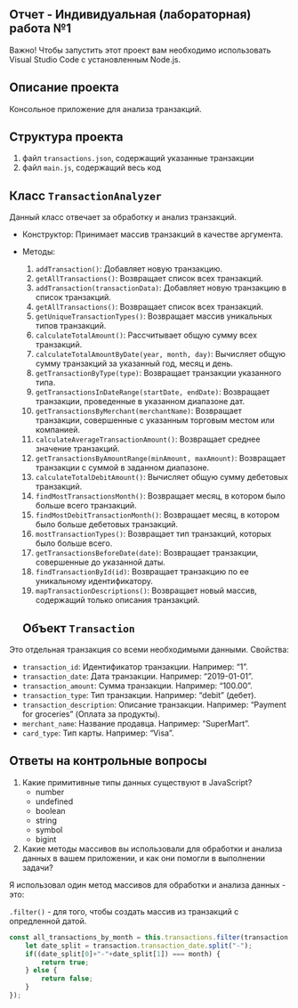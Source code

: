 ## Отчет - Индивидуальная (лабораторная) работа №1

Важно! Чтобы запустить этот проект вам необходимо использовать Visual Studio Code с установленным Node.js.

##  Описание проекта
Консольное приложение для анализа транзакций.

## Структура проекта
1. файл `transactions.json`, содержащий указанные транзакции
2. файл `main.js`, содержащий весь код

## Класс `TransactionAnalyzer`
Данный класс отвечает за обработку и анализ транзакций.
- Конструктор: Принимает массив транзакций в качестве аргумента.
- Методы:
  1. `addTransaction()`: Добавляет новую транзакцию.
  2. `getAllTransactions()`: Возвращает список всех транзакций.
  3. `addTransaction(transactionData)`: Добавляет новую транзакцию в список транзакций.
  4. `getAllTransactions()`: Возвращает список всех транзакций.
  5. `getUniqueTransactionTypes()`: Возвращает массив уникальных типов транзакций.
  6. `calculateTotalAmount()`: Рассчитывает общую сумму всех транзакций.
  7. `calculateTotalAmountByDate(year, month, day)`: Вычисляет общую сумму транзакций за указанный год, месяц и день.
  8. `getTransactionByType(type)`: Возвращает транзакции указанного типа.
  9. `getTransactionsInDateRange(startDate, endDate)`: Возвращает транзакции, проведенные в указанном диапазоне дат.
  10. `getTransactionsByMerchant(merchantName)`: Возвращает транзакции, совершенные с указанным торговым местом или компанией.
  11. `calculateAverageTransactionAmount()`: Возвращает среднее значение транзакций.
  12. `getTransactionsByAmountRange(minAmount, maxAmount)`: Возвращает транзакции с суммой в заданном диапазоне.
  13. `calculateTotalDebitAmount()`: Вычисляет общую сумму дебетовых транзакций.
  14. `findMostTransactionsMonth()`: Возвращает месяц, в котором было больше всего транзакций.
  15. `findMostDebitTransactionMonth()`: Возвращает месяц, в котором было больше дебетовых транзакций.
  16. `mostTransactionTypes()`: Возвращает тип транзакций, которых было больше всего.
  17. `getTransactionsBeforeDate(date)`: Возвращает транзакции, совершенные до указанной даты.
  18. `findTransactionById(id)`: Возвращает транзакцию по ее уникальному идентификатору.
  19. `mapTransactionDescriptions()`: Возвращает новый массив, содержащий только описания транзакций.
 
  ## Объект `Transaction`

Это отдельная транзакция со всеми необходимыми данными.
Свойства:
* `transaction_id`: Идентификатор транзакции. Например: “1”.
* `transaction_date`: Дата транзакции. Например: “2019-01-01”.
* `transaction_amount`: Сумма транзакции. Например: “100.00”.
* `transaction_type`: Тип транзакции. Например: “debit” (дебет).
* `transaction_description`: Описание транзакции. Например: “Payment for groceries” (Оплата за продукты).
* `merchant_name`: Название продавца. Например: “SuperMart”.
* `card_type`: Тип карты. Например: “Visa”.

## Ответы на контрольные вопросы
1. Какие примитивные типы данных существуют в JavaScript?
   - number
   - undefined
   - boolean
   - string
   - symbol
   - bigint
2. Какие методы массивов вы использовали для обработки и анализа данных в вашем приложении, и как они помогли в выполнении задачи?

Я использовал один метод массивов для обработки и анализа данных - это:

`.filter()` - для того, чтобы создать массив из транзакций с опредленной датой.
  
 
```javascript
const all_transactions_by_month = this.transactions.filter(transaction => {
    let date_split = transaction.transaction_date.split("-");
    if((date_split[0]+"-"+date_split[1]) === month) {
        return true;
    } else {
        return false;
    }
});

